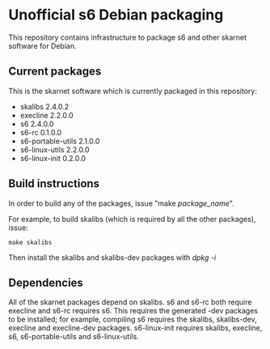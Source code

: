 # Unofficial s6 Debian packaging

This repository contains infrastructure to package s6 and other skarnet 
software for Debian.

## Current packages

This is the skarnet software which is currently packaged in this 
repository:

* skalibs 2.4.0.2
* execline 2.2.0.0
* s6 2.4.0.0
* s6-rc 0.1.0.0
* s6-portable-utils 2.1.0.0
* s6-linux-utils 2.2.0.0
* s6-linux-init 0.2.0.0

## Build instructions

In order to build any of the packages, issue "make _package\_name_".

For example, to build skalibs (which is required by all the other packages),
issue:

```shell
make skalibs
```

Then install the skalibs and skalibs-dev packages with _dpkg -i_

## Dependencies

All of the skarnet packages depend on skalibs. s6 and s6-rc both require
execline and s6-rc requires s6. This requires the generated -dev packages to 
be installed; for example, compiling s6 requires the skalibs, skalibs-dev,
execline and execline-dev packages. s6-linux-init requires skalibs, execline,
s6, s6-portable-utils and s6-linux-utils.
